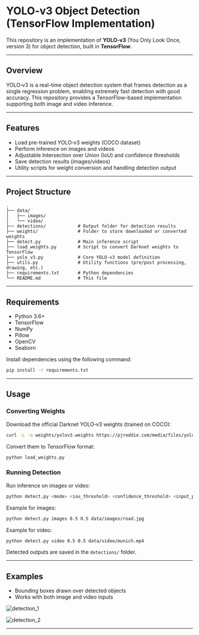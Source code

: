 # YOLO‑v3 Object Detection (TensorFlow Implementation)

This repository is an implementation of **YOLO‑v3** (You Only Look Once, version 3) for object detection, built in **TensorFlow**.

---

## Overview

YOLO‑v3 is a real-time object detection system that frames detection as a single regression problem, enabling extremely fast detection with good accuracy. This repository provides a TensorFlow-based implementation supporting both image and video inference.

---

## Features

- Load pre-trained YOLO‑v3 weights (COCO dataset)
- Perform inference on images and videos
- Adjustable Intersection over Union (IoU) and confidence thresholds
- Save detection results (images/videos)
- Utility scripts for weight conversion and handling detection output

---

## Project Structure

```
.
├── data/
│   ├── images/
│   └── video/
├── detections/            # Output folder for detection results
├── weights/               # Folder to store downloaded or converted weights
├── detect.py              # Main inference script
├── load_weights.py        # Script to convert Darknet weights to TensorFlow
├── yolo_v3.py             # Core YOLO‑v3 model definition
├── utils.py               # Utility functions (pre/post processing, drawing, etc.)
├── requirements.txt       # Python dependencies
└── README.md              # This file
```

---

## Requirements

- Python 3.6+
- TensorFlow
- NumPy
- Pillow
- OpenCV
- Seaborn

Install dependencies using the following command:

```bash
pip install -r requirements.txt
```

---

## Usage

### Converting Weights

Download the official Darknet YOLO‑v3 weights (trained on COCO):

```bash
curl -L -o weights/yolov3.weights https://pjreddie.com/media/files/yolov3.weights
```

Convert them to TensorFlow format:

```bash
python load_weights.py
```

### Running Detection

Run inference on images or video:

```bash
python detect.py <mode> <iou_threshold> <confidence_threshold> <input_paths...>
```

Example for images:

```bash
python detect.py images 0.5 0.5 data/images/road.jpg
```

Example for video:

```bash
python detect.py video 0.5 0.5 data/video/munich.mp4
```

Detected outputs are saved in the `detections/` folder.

---

## Examples

- Bounding boxes drawn over detected objects
- Works with both image and video inputs


![detection_1](https://github.com/user-attachments/assets/2e4e9300-8a31-4964-8217-00fe2f12ac6c)

![detection_2](https://github.com/user-attachments/assets/cc5440d6-19d9-46dd-b724-a67b44b824e9)


---
